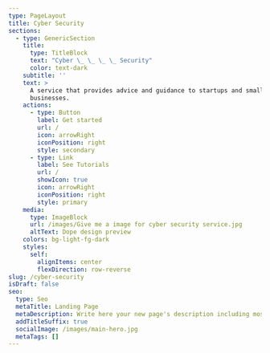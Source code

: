 ```yaml
---
type: PageLayout
title: Cyber Security
sections:
  - type: GenericSection
    title:
      type: TitleBlock
      text: "Cyber \_ \_ \_ \_ Security"
      color: text-dark
    subtitle: ''
    text: >
      A service that provides advice and guidance to startups and small
      businesses.
    actions:
      - type: Button
        label: Get started
        url: /
        icon: arrowRight
        iconPosition: right
        style: secondary
      - type: Link
        label: See Tutorials
        url: /
        showIcon: true
        icon: arrowRight
        iconPosition: right
        style: primary
    media:
      type: ImageBlock
      url: /images/Give me a image for cyber security service.jpg
      altText: Dope design preview
    colors: bg-light-fg-dark
    styles:
      self:
        alignItems: center
        flexDirection: row-reverse
slug: /cyber-security
isDraft: false
seo:
  type: Seo
  metaTitle: Landing Page
  metaDescription: Write here your new page's description including most relevant keywords.
  addTitleSuffix: true
  socialImage: /images/main-hero.jpg
  metaTags: []
---
```

